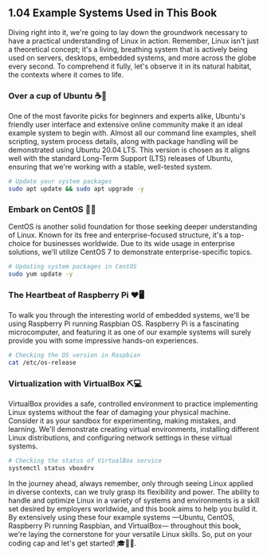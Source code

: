 ## 1.04 Example Systems Used in This Book

Diving right into it, we're going to lay down the groundwork necessary to have a practical understanding of Linux in action. Remember, Linux isn't just a theoretical concept; it's a living, breathing system that is actively being used on servers, desktops, embedded systems, and more across the globe every second. To comprehend it fully, let's observe it in its natural habitat, the contexts where it comes to life.

### Over a cup of Ubuntu ☕🐧

One of the most favorite picks for beginners and experts alike, Ubuntu's friendly user interface and extensive online community make it an ideal example system to begin with. Almost all our command line examples, shell scripting, system process details, along with package handling will be demonstrated using Ubuntu 20.04 LTS. This version is chosen as it aligns well with the standard Long-Term Support (LTS) releases of Ubuntu, ensuring that we're working with a stable, well-tested system.

```bash
# Update your system packages 
sudo apt update && sudo apt upgrade -y
```

### Embark on CentOS 🚀💼

CentOS is another solid foundation for those seeking deeper understanding of Linux. Known for its free and enterprise-focused structure, it's a top-choice for businesses worldwide. Due to its wide usage in enterprise solutions, we'll utilize CentOS 7 to demonstrate enterprise-specific topics. 

```bash
# Updating system packages in CentOS
sudo yum update -y
```

### The Heartbeat of Raspberry Pi ❤️🖥️

To walk you through the interesting world of embedded systems, we'll be using Raspberry Pi running Raspbian OS. Raspberry Pi is a fascinating microcomputer, and featuring it as one of our example systems will surely provide you with some impressive hands-on experiences.

```bash
# Checking the OS version in Raspbian
cat /etc/os-release
```

### Virtualization with VirtualBox ⛏️💻

VirtualBox provides a safe, controlled environment to practice implementing Linux systems without the fear of damaging your physical machine. Consider it as your sandbox for experimenting, making mistakes, and learning. We'll demonstrate creating virtual environments, installing different Linux distributions, and configuring network settings in these virtual systems.

```bash
# Checking the status of VirtualBox service
systemctl status vboxdrv
```

In the journey ahead, always remember, only through seeing Linux applied in diverse contexts, can we truly grasp its flexibility and power. The ability to handle and optimize Linux in a variety of systems and environments is a skill set desired by employers worldwide, and this book aims to help you build it. By extensively using these four example systems —Ubuntu, CentOS, Raspberry Pi running Raspbian, and VirtualBox— throughout this book, we're laying the cornerstone for your versatile Linux skills. So, put on your coding cap and let's get started! 🎓🐧🚀.